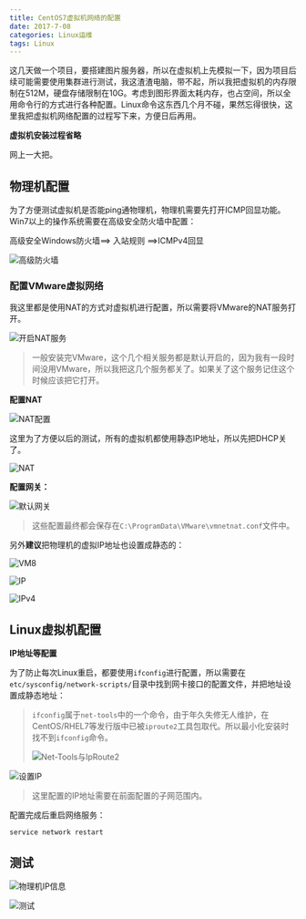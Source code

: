 ```yaml
---
title: CentOS7虚拟机网络的配置
date: 2017-7-08
categories: Linux运维
tags: Linux
---
```


这几天做一个项目，要搭建图片服务器，所以在虚拟机上先模拟一下，因为项目后续可能需要使用集群进行测试，我这渣渣电脑，带不起，所以我把虚拟机的内存限制在512M，硬盘存储限制在10G。考虑到图形界面太耗内存，也占空间，所以全用命令行的方式进行各种配置。Linux命令这东西几个月不碰，果然忘得很快，这里我把虚拟机网络配置的过程写下来，方便日后再用。

**虚拟机安装过程省略**

网上一大把。

## 物理机配置

为了方便测试虚拟机是否能ping通物理机，物理机需要先打开ICMP回显功能。Win7以上的操作系统需要在高级安全防火墙中配置：

高级安全Windows防火墙==> 入站规则 ==>ICMPv4回显

![高级防火墙](http://img-blog.csdn.net/20171122145106264?watermark/2/text/aHR0cDovL2Jsb2cuY3Nkbi5uZXQvSG9sbW9meQ==/font/5a6L5L2T/fontsize/400/fill/I0JBQkFCMA==/dissolve/70/gravity/SouthEast)

### 配置VMware虚拟网络

我这里都是使用NAT的方式对虚拟机进行配置，所以需要将VMware的NAT服务打开。

![开启NAT服务](http://img-blog.csdn.net/20171122145644387?watermark/2/text/aHR0cDovL2Jsb2cuY3Nkbi5uZXQvSG9sbW9meQ==/font/5a6L5L2T/fontsize/400/fill/I0JBQkFCMA==/dissolve/70/gravity/SouthEast)

> 一般安装完VMware，这个几个相关服务都是默认开启的，因为我有一段时间没用VMware，所以我把这几个服务都关了。如果关了这个服务记住这个时候应该把它打开。

**配置NAT**

![NAT配置](http://img-blog.csdn.net/20171122145728736?watermark/2/text/aHR0cDovL2Jsb2cuY3Nkbi5uZXQvSG9sbW9meQ==/font/5a6L5L2T/fontsize/400/fill/I0JBQkFCMA==/dissolve/70/gravity/SouthEast)

这里为了方便以后的测试，所有的虚拟机都使用静态IP地址，所以先把DHCP关了。

![NAT](http://img-blog.csdn.net/20171122145954837?watermark/2/text/aHR0cDovL2Jsb2cuY3Nkbi5uZXQvSG9sbW9meQ==/font/5a6L5L2T/fontsize/400/fill/I0JBQkFCMA==/dissolve/70/gravity/SouthEast)

**配置网关：**

![默认网关](http://img-blog.csdn.net/20171122150204631?watermark/2/text/aHR0cDovL2Jsb2cuY3Nkbi5uZXQvSG9sbW9meQ==/font/5a6L5L2T/fontsize/400/fill/I0JBQkFCMA==/dissolve/70/gravity/SouthEast)

> 这些配置最终都会保存在`C:\ProgramData\VMware\vmnetnat.conf`文件中。



另外**建议**把物理机的虚拟IP地址也设置成静态的：

![VM8](http://img-blog.csdn.net/20171122150333269?watermark/2/text/aHR0cDovL2Jsb2cuY3Nkbi5uZXQvSG9sbW9meQ==/font/5a6L5L2T/fontsize/400/fill/I0JBQkFCMA==/dissolve/70/gravity/SouthEast)

![IP](http://img-blog.csdn.net/20171122150446734?watermark/2/text/aHR0cDovL2Jsb2cuY3Nkbi5uZXQvSG9sbW9meQ==/font/5a6L5L2T/fontsize/400/fill/I0JBQkFCMA==/dissolve/70/gravity/SouthEast)

![IPv4](http://img-blog.csdn.net/20171122150828270?watermark/2/text/aHR0cDovL2Jsb2cuY3Nkbi5uZXQvSG9sbW9meQ==/font/5a6L5L2T/fontsize/400/fill/I0JBQkFCMA==/dissolve/70/gravity/SouthEast)

## Linux虚拟机配置

**IP地址等配置**

为了防止每次Linux重启，都要使用`ifconfig`进行配置，所以需要在`etc/sysconfig/network-scripts/`目录中找到网卡接口的配置文件，并把地址设置成静态地址：

> `ifconfig`属于`net-tools`中的一个命令，由于年久失修无人维护，在CentOS/RHEL7等发行版中已被`iproute2`工具包取代。所以最小化安装时找不到`ifconfig`命令。
>
> ![Net-Tools与IpRoute2](https://dn-linuxcn.qbox.me/data/attachment/album/201406/04/003404uy9l1t5zayzllylm.png)

![设置IP](http://img-blog.csdn.net/20171122150927555?watermark/2/text/aHR0cDovL2Jsb2cuY3Nkbi5uZXQvSG9sbW9meQ==/font/5a6L5L2T/fontsize/400/fill/I0JBQkFCMA==/dissolve/70/gravity/SouthEast)

> 这里配置的IP地址需要在前面配置的子网范围内。

配置完成后重启网络服务：

```shell
service network restart
```

## 测试

![物理机IP信息](http://img-blog.csdn.net/20171122151026692?watermark/2/text/aHR0cDovL2Jsb2cuY3Nkbi5uZXQvSG9sbW9meQ==/font/5a6L5L2T/fontsize/400/fill/I0JBQkFCMA==/dissolve/70/gravity/SouthEast)

![测试](http://img-blog.csdn.net/20171122151054662?watermark/2/text/aHR0cDovL2Jsb2cuY3Nkbi5uZXQvSG9sbW9meQ==/font/5a6L5L2T/fontsize/400/fill/I0JBQkFCMA==/dissolve/70/gravity/SouthEast)

